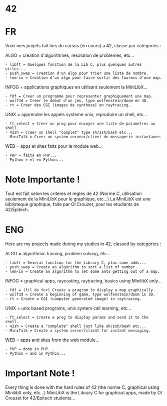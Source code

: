 42
==

FR
==

Voici mes projets fait lors du cursus (en cours) a 42, classe par categories :


ALGO = creation d'algorithmes, resolution de problemes, etc...
	
	- libft = Quelques fonction de la Lib C, plus quelques autres utiles...
	- push_swap = Creation d'un algo pour trier une liste de nombre.
	- lem-in = Creation d'un algo pour faire sortir des fourmis d'une map.

INFOG = applications graphiques en utilisant seulement la MiniLibX...

	- fdf = Creer un programme pour representer graphiquement une map.
	- wolf3d = Creer le debut d'un jeu, type wolfenstein/doom en 3D.
	- rt = Creer des CGI (images de synthese) en raytracing.

UNIX = apprendre les appels systeme unix, reproduire un shell, etc...

	- ft_select = Creer un prog pour envoyer une liste de parametres au shell.
	- 42sh = Creer un shell "complet" type sh/zsh/bash etc...
	- MiniTalk = Creer un system serveur/client de messagerie instantanee.

WEB = apps et sites faits pour le module web...

	- PHP = faits en PHP...
	- Python = et en Python...

Note Importante !
================

Tout est fait selon les criteres et regles de 42 (Norme C, utilisation seulement de la MiniLibX pour le graphique, etc...)
La MiniLibX est une biblioteque graphique, faite par Ol Crouzet, pour les etudiants de 42/Epitech.

ENG
===

Here are my projects made during my studies in 42, classed by categories :

ALGO = algorithmic training, problem solving, etc...
	
	- libft = Several function for the Library C, plus some adds...
	- push_swap = Create an algorithm to sort a list of number.
	- lem-in = Create an algorithm to let some ants getting out of a map.

INFOG = graphical apps, raycasting, raytracing, basics using MinilibX only...

	- fdf = (fil de fer) Create a program to display a map graphically.
	- wolf3d = Create a beginning of game, type wolfenstein/doom in 3D.
	- rt = Create a CGI (computer generated image) in raytracing.

UNIX = unix based programs, unix system call learning, etc...

	- ft_select = Create a prog to display params and send it to the shell.
	- 42sh = Create a "complete" shell just like sh/zsh/bash etc...
	- MiniTalk = Create a system server/client for instant messaging.

WEB = apps and sites from the web module...

	- PHP = done in PHP...
	- Python = and in Python...

Important Note !
================

Every thing is done with the hard rules of 42 (the norme C, graphical using MinilibX only, etc...)
MiniLibX is the Library C for graphical apps, made by Ol Crouzet for 42/Epitech students...
